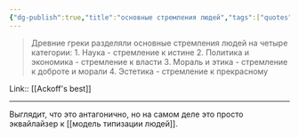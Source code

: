 ```yaml
---
{"dg-publish":true,"title":"основные стремления людей","tags":["quotes"],"date":"2023-01-23T09:06:15+04:00","modified_at":"2023-05-19T16:09:05+04:00","alias":"основные стремления людей","permalink":"/quotes/202301230906/","dgPassFrontmatter":true}
---
```



> Древние греки разделяли основные стремления людей на четыре категории:
>     1. Наука - стремление к истине 
>     2. Политика и экономика - стремление к власти
>     3. Мораль и этика - стремление к доброте и морали
>     4. Эстетика - стремление к прекрасному

Link:: [[Ackoff's best]]

---

Выглядит, что это антагонично, но на самом деле это просто эквайлайзер к [[модель типизации людей]].
